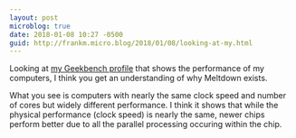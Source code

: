```yaml
---
layout: post
microblog: true
date: 2018-01-08 10:27 -0500
guid: http://frankm.micro.blog/2018/01/08/looking-at-my.html
---
```

Looking at [my Geekbench profile](https://browser.geekbench.com/user/120423) that shows the performance of my computers, I think you get an understanding of why Meltdown exists. 

What you see is computers with nearly the same clock speed and number of cores but widely different performance. I think it shows that while the physical performance (clock speed) is nearly the same, newer chips perform better due to all the parallel processing occuring within the chip. 
